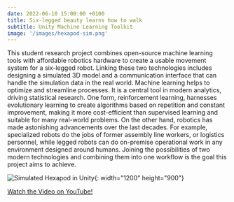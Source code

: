 ```yaml
---
date: 2022-06-10 15:00:00 +0100
title: Six-legged beauty learns how to walk
subtitle: Unity Machine Learning Toolkit
image: '/images/hexapod-sim.png'
---
```


This student research project combines open-source machine learning tools with affordable robotics hardware to create a usable movement system for a six-legged robot. Linking these two technologies includes designing a simulated 3D model and a communication interface that can handle the simulation data in the real world.
Machine learning helps to optimize and streamline processes. It is a central tool in modern analytics, driving statistical research. One form, reinforcement learning, harnesses evolutionary learning to create algorithms based on repetition and constant improvement, making it more cost-efficient than supervised learning and suitable for many real-world problems.
On the other hand, robotics has made astonishing advancements over the last decades. For example, specialized robots do the jobs of former assembly line workers, or logistics personnel, while legged robots can do on-premise operational work in any environment designed around humans.
Joining the possibilities of two modern technologies and combining them into one workflow is the goal this project aims to achieve.

![Simulated Hexapod in Unity](/images/hexapod-sim.png){: width="1200" height="900"}

[Watch the Video on YouTube!](https://youtu.be/PUKM7EDM2GM)